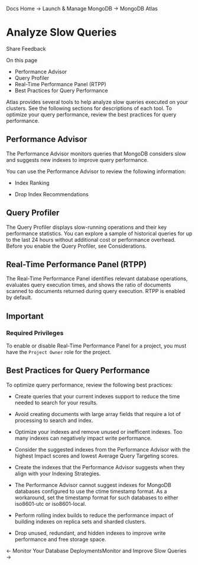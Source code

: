 Docs Home → Launch & Manage MongoDB → MongoDB Atlas

# Analyze Slow Queries

Share Feedback

On this page

  * Performance Advisor
  * Query Profiler
  * Real-Time Performance Panel (RTPP)
  * Best Practices for Query Performance

Atlas provides several tools to help analyze slow queries executed on your
clusters. See the following sections for descriptions of each tool. To
optimize your query performance, review the best practices for query
performance.

## Performance Advisor

The Performance Advisor monitors queries that MongoDB considers slow and
suggests new indexes to improve query performance.

You can use the Performance Advisor to review the following information:

  * Index Ranking

  * Drop Index Recommendations

## Query Profiler

The Query Profiler displays slow-running operations and their key performance
statistics. You can explore a sample of historical queries for up to the last
24 hours without additional cost or performance overhead. Before you enable
the Query Profiler, see Considerations.

## Real-Time Performance Panel (RTPP)

The Real-Time Performance Panel identifies relevant database operations,
evaluates query execution times, and shows the ratio of documents scanned to
documents returned during query execution. RTPP is enabled by default.

## Important

### Required Privileges

To enable or disable Real-Time Performance Panel for a project, you must have
the `Project Owner` role for the project.

## Best Practices for Query Performance

To optimize query performance, review the following best practices:

  * Create queries that your current indexes support to reduce the time needed to search for your results.

  * Avoid creating documents with large array fields that require a lot of processing to search and index.

  * Optimize your indexes and remove unused or inefficent indexes. Too many indexes can negatively impact write performance.

  * Consider the suggested indexes from the Performance Advisor with the highest Impact scores and lowest Average Query Targeting scores.

  * Create the indexes that the Performance Advisor suggests when they align with your Indexing Strategies.

  * The Performance Advisor cannot suggest indexes for MongoDB databases configured to use the ctime timestamp format. As a workaround, set the timestamp format for such databases to either iso8601-utc or iso8601-local.

  * Perform rolling index builds to reduce the performance impact of building indexes on replica sets and sharded clusters.

  * Drop unused, redundant, and hidden indexes to improve write performance and free storage space.

← Monitor Your Database DeploymentsMonitor and Improve Slow Queries →

